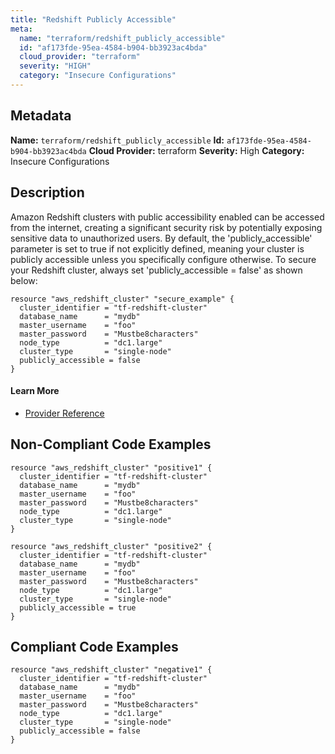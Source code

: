 ```yaml
---
title: "Redshift Publicly Accessible"
meta:
  name: "terraform/redshift_publicly_accessible"
  id: "af173fde-95ea-4584-b904-bb3923ac4bda"
  cloud_provider: "terraform"
  severity: "HIGH"
  category: "Insecure Configurations"
---
```

## Metadata
**Name:** `terraform/redshift_publicly_accessible`
**Id:** `af173fde-95ea-4584-b904-bb3923ac4bda`
**Cloud Provider:** terraform
**Severity:** High
**Category:** Insecure Configurations
## Description
Amazon Redshift clusters with public accessibility enabled can be accessed from the internet, creating a significant security risk by potentially exposing sensitive data to unauthorized users. By default, the 'publicly_accessible' parameter is set to true if not explicitly defined, meaning your cluster is publicly accessible unless you specifically configure otherwise. To secure your Redshift cluster, always set 'publicly_accessible = false' as shown below:

```hcl
resource "aws_redshift_cluster" "secure_example" {
  cluster_identifier = "tf-redshift-cluster"
  database_name      = "mydb"
  master_username    = "foo"
  master_password    = "Mustbe8characters"
  node_type          = "dc1.large"
  cluster_type       = "single-node"
  publicly_accessible = false
}
```

#### Learn More

 - [Provider Reference](https://registry.terraform.io/providers/hashicorp/aws/latest/docs/resources/redshift_cluster)

## Non-Compliant Code Examples
```aws
resource "aws_redshift_cluster" "positive1" {
  cluster_identifier = "tf-redshift-cluster"
  database_name      = "mydb"
  master_username    = "foo"
  master_password    = "Mustbe8characters"
  node_type          = "dc1.large"
  cluster_type       = "single-node"
}

resource "aws_redshift_cluster" "positive2" {
  cluster_identifier = "tf-redshift-cluster"
  database_name      = "mydb"
  master_username    = "foo"
  master_password    = "Mustbe8characters"
  node_type          = "dc1.large"
  cluster_type       = "single-node"
  publicly_accessible = true
}
```

## Compliant Code Examples
```aws
resource "aws_redshift_cluster" "negative1" {
  cluster_identifier = "tf-redshift-cluster"
  database_name      = "mydb"
  master_username    = "foo"
  master_password    = "Mustbe8characters"
  node_type          = "dc1.large"
  cluster_type       = "single-node"
  publicly_accessible = false
}
```